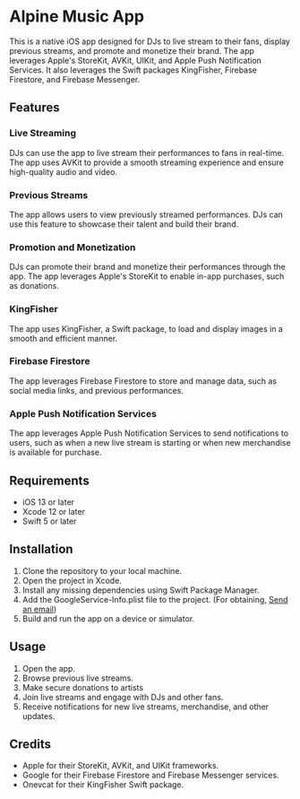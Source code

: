# Alpine Music App

This is a native iOS app designed for DJs to live stream to their fans, display previous streams, and promote and monetize their brand. The app leverages Apple's StoreKit, AVKit, UIKit, and Apple Push Notification Services. It also leverages the Swift packages KingFisher, Firebase Firestore, and Firebase Messenger.

## Features

### Live Streaming

DJs can use the app to live stream their performances to fans in real-time. The app uses AVKit to provide a smooth streaming experience and ensure high-quality audio and video.

### Previous Streams

The app allows users to view previously streamed performances. DJs can use this feature to showcase their talent and build their brand.

### Promotion and Monetization

DJs can promote their brand and monetize their performances through the app. The app leverages Apple's StoreKit to enable in-app purchases, such as donations.

### KingFisher

The app uses KingFisher, a Swift package, to load and display images in a smooth and efficient manner.

### Firebase Firestore

The app leverages Firebase Firestore to store and manage data, such as social media links, and previous performances.

### Apple Push Notification Services

The app leverages Apple Push Notification Services to send notifications to users, such as when a new live stream is starting or when new merchandise is available for purchase.

## Requirements

- iOS 13 or later
- Xcode 12 or later
- Swift 5 or later

## Installation

1. Clone the repository to your local machine.
2. Open the project in Xcode.
3. Install any missing dependencies using Swift Package Manager.
4. Add the GoogleService-Info.plist file to the project. (For obtaining, [Send an email](mailto:alpinesoftwareco@gmail.com))
5. Build and run the app on a device or simulator.

## Usage

1. Open the app.
2. Browse previous live streams.
3. Make secure donations to artists
4. Join live streams and engage with DJs and other fans.
5. Receive notifications for new live streams, merchandise, and other updates.

## Credits

- Apple for their StoreKit, AVKit, and UIKit frameworks.
- Google for their Firebase Firestore and Firebase Messenger services.
- Onevcat for their KingFisher Swift package.
